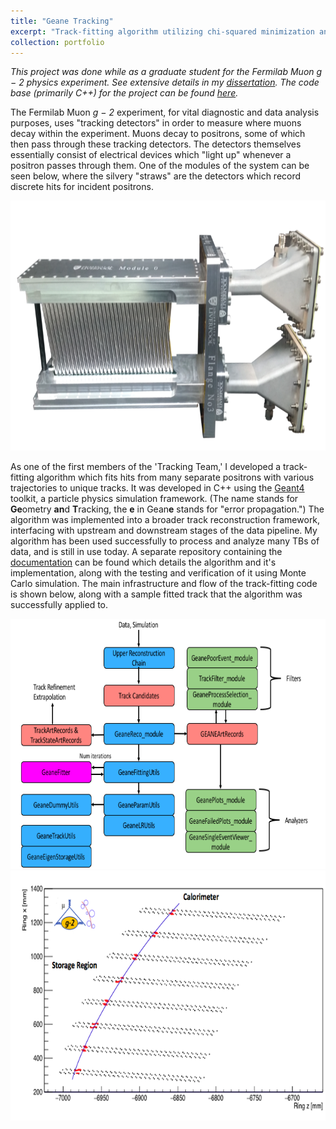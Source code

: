 ```yaml
---
title: "Geane Tracking"
excerpt: "Track-fitting algorithm utilizing chi-squared minimization and error propagation, for the Fermilab Muon <i>g − 2</i> physics experiment.<br/><img src='/images/gm2_sampletrack.png'>"
collection: portfolio
---
```


*This project was done while as a graduate student for the Fermilab Muon <i>g − 2</i> physics experiment. See extensive details in my [dissertation](https://drive.google.com/file/d/1svdQTMf3DBS_IxlBcKcXCyd4XHIo__C7/view?usp=sharing). The code base (primarily C++) for the project can be found [here](https://github.com/nkinnaird/GeaneTrackingCode).*


The Fermilab Muon <i>g − 2</i> experiment, for vital diagnostic and data analysis purposes, uses "tracking detectors" in order to measure where muons decay within the experiment. Muons decay to positrons, some of which then pass through these tracking detectors. The detectors themselves essentially consist of electrical devices which "light up" whenever a positron passes through them. One of the modules of the system can be seen below, where the silvery "straws" are the detectors which record discrete hits for incident positrons.


<img src="/images/Tracker.png" height="400"/>


As one of the first members of the 'Tracking Team,' I developed a track-fitting algorithm which fits hits from many separate positrons with various trajectories to unique tracks. It was developed in C++ using the [Geant4](https://geant4.web.cern.ch/node/1) toolkit, a particle physics simulation framework. (The name stands for **Ge**ometry **an**d **T**racking, the **e** in Gean**e** stands for "error propagation.") The algorithm was implemented into a broader track reconstruction framework, interfacing with upstream and downstream stages of the data pipeline. My algorithm has been used successfully to process and analyze many TBs of data, and is still in use today. A separate repository containing the [documentation](https://github.com/nkinnaird/Geane-Documentation) can be found which details the algorithm and it's implementation, along with the testing and verification of it using Monte Carlo simulation. The main infrastructure and flow of the track-fitting code is shown below, along with a sample fitted track that the algorithm was successfully applied to.


<img src="/images/gm2_trackingworkflow.png" height="400"/>
<img src="/images/gm2_sampletrack.png" height="400"/>



<!-- I developed a track fitting algorithm and implemented it into a larger track reconstruction framework as one of the first members of the 'Tracking Team' on the Fermilab Muon Muon <i>g − 2</i> experiment. This track fitting algorithm essentially combines separate hits across a detector into a single fitted track. The track fitting algorithm then fits large amounts (TBs) of incoming data for many tracks with high fidelity to provide vital telemetry for the experiment, and is still in use today. The algorithm was developed and tested with Monte Carlo simulations, and statistically verified before its implementation into the larger framework and put into production. A separate repository containing the [`Documentation`](https://github.com/nkinnaird/Geane-Documentation) can be found which details the algorithm and it's implementation. The main infrastructure and flow of the track fitting code is shown below, along with a sample fitted track that the algorithm was successfully applied to. -->


<!-- <p float="left">
  <img src="https://github.com/nkinnaird/Geane-Documentation/blob/master/Images/TrackingFlow/NewGeaneFittingFlow.png" height="225" />
  <img src="https://github.com/nkinnaird/Dissertation/blob/master/KinnairdThesis/Body/Figures/TrackingFigures/Tracks/SampleTrack.png" height="225" />
</p>
 -->
